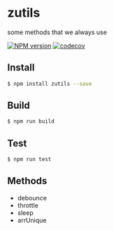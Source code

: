 # zutils
some methods that we always use

[![NPM version][npm-image]][npm-url]
[![codecov](https://codecov.io/gh/klren0312/zutils/branch/master/graph/badge.svg)](https://codecov.io/gh/klren0312/zutils)

[npm-image]: https://img.shields.io/badge/npm-v1.0.0-blue.svg
[npm-url]: https://www.npmjs.com/package/zutils

## Install
```bash
$ npm install zutils --save
```

## Build
```bash
$ npm run build
```

## Test
```bash
$ npm run test
```

## Methods

 - debounce
 - throttle
 - sleep
 - arrUnique

